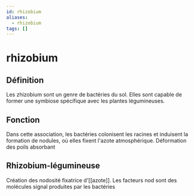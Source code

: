 ```yaml
---
id: rhizobium
aliases:
  - rhizobium
tags: []
---
```


# rhizobium
## Définition
Les zhizobium sont un genre de bactéries du sol.
Elles sont capable de former une symbiose spécifique avec les plantes légumineuses. 

## Fonction
Dans cette association, les bactéries colonisent les racines et induisent la formation de nodules, où elles fixent l'azote atmosphérique. 
Déformation des poils absorbant


## Rhizobium-légumineuse 
Création des nodosité fixatrice d'[[azote]].
Les facteurs nod sont des molécules signal produites par les bactéries 


